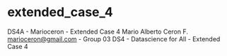 # extended_case_4
DS4A - Marioceron - Extended Case 4 
Mario Alberto Ceron F.  marioceron@gmail.com - Group 03
DS4 - Datascience for All - Extended Case 4
